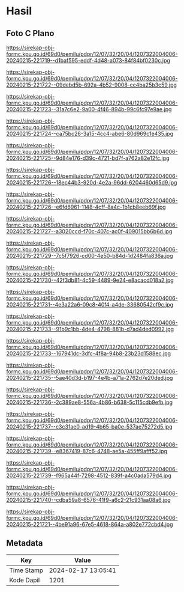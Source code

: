 # Hasil

## Foto C Plano

https://sirekap-obj-formc.kpu.go.id/69d0/pemilu/pdpr/12/07/32/20/04/1207322004006-20240215-221719--d1baf595-eddf-4d48-a073-84f84bf0230c.jpg

https://sirekap-obj-formc.kpu.go.id/69d0/pemilu/pdpr/12/07/32/20/04/1207322004006-20240215-221722--09debd5b-692a-4b52-9008-cc4ba25b3c59.jpg

https://sirekap-obj-formc.kpu.go.id/69d0/pemilu/pdpr/12/07/32/20/04/1207322004006-20240215-221723--31a7c6e2-9a00-4f46-894b-99c6fc97e9ae.jpg

https://sirekap-obj-formc.kpu.go.id/69d0/pemilu/pdpr/12/07/32/20/04/1207322004006-20240215-221724--ca75bc26-3a15-4cc4-abe6-80d969c1e435.jpg

https://sirekap-obj-formc.kpu.go.id/69d0/pemilu/pdpr/12/07/32/20/04/1207322004006-20240215-221725--9d84e176-d39c-4721-bd7f-a762a82e12fc.jpg

https://sirekap-obj-formc.kpu.go.id/69d0/pemilu/pdpr/12/07/32/20/04/1207322004006-20240215-221726--18ec44b3-920d-4e2a-96dd-6204460d65d9.jpg

https://sirekap-obj-formc.kpu.go.id/69d0/pemilu/pdpr/12/07/32/20/04/1207322004006-20240215-221726--e6fd6961-1148-4cff-8a4c-1b1cb8eeb69f.jpg

https://sirekap-obj-formc.kpu.go.id/69d0/pemilu/pdpr/12/07/32/20/04/1207322004006-20240215-221727--a3020ccd-f70c-407c-ac0f-409015bb6b6d.jpg

https://sirekap-obj-formc.kpu.go.id/69d0/pemilu/pdpr/12/07/32/20/04/1207322004006-20240215-221729--7c5f7926-cd00-4e50-b84d-1d2484fa836a.jpg

https://sirekap-obj-formc.kpu.go.id/69d0/pemilu/pdpr/12/07/32/20/04/1207322004006-20240215-221730--42f3db81-4c59-4489-9e24-e8acacd018a2.jpg

https://sirekap-obj-formc.kpu.go.id/69d0/pemilu/pdpr/12/07/32/20/04/1207322004006-20240215-221731--4e3a22a6-09c8-40f4-a4de-33680542cf9c.jpg

https://sirekap-obj-formc.kpu.go.id/69d0/pemilu/pdpr/12/07/32/20/04/1207322004006-20240215-221733--91b9c1bb-4de4-4798-881b-d7ad4ded0992.jpg

https://sirekap-obj-formc.kpu.go.id/69d0/pemilu/pdpr/12/07/32/20/04/1207322004006-20240215-221733--167941dc-3dfc-4f8a-94b8-23b23d1588ec.jpg

https://sirekap-obj-formc.kpu.go.id/69d0/pemilu/pdpr/12/07/32/20/04/1207322004006-20240215-221735--5ae40d3d-b197-4e4b-a71a-2762d7e20ded.jpg

https://sirekap-obj-formc.kpu.go.id/69d0/pemilu/pdpr/12/07/32/20/04/1207322004006-20240215-221736--2c389ae8-556a-4b86-b638-5c115cdb9efb.jpg

https://sirekap-obj-formc.kpu.go.id/69d0/pemilu/pdpr/12/07/32/20/04/1207322004006-20240215-221737--c3c31ae0-ad19-4b65-ba0e-537ae75272d5.jpg

https://sirekap-obj-formc.kpu.go.id/69d0/pemilu/pdpr/12/07/32/20/04/1207322004006-20240215-221739--e8367419-87c6-4748-ae5a-455ff9afff52.jpg

https://sirekap-obj-formc.kpu.go.id/69d0/pemilu/pdpr/12/07/32/20/04/1207322004006-20240215-221739--f965a44f-7298-4512-839f-a4c0ada579d4.jpg

https://sirekap-obj-formc.kpu.go.id/69d0/pemilu/pdpr/12/07/32/20/04/1207322004006-20240215-221740--cdba59a8-6576-41f9-a6c2-21c931aa08a6.jpg

https://sirekap-obj-formc.kpu.go.id/69d0/pemilu/pdpr/12/07/32/20/04/1207322004006-20240215-221721--4be91a96-67e5-4618-864a-a802e772cbd4.jpg


## Metadata

| Key        | Value               |
| ---------- | ------------------- |
| Time Stamp | 2024-02-17 13:05:41 |
| Kode Dapil | 1201                |



